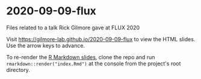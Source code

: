 # 2020-09-09-flux
Files related to a talk Rick Gilmore gave at FLUX 2020

Visit <https://gilmore-lab.github.io/2020-09-09-flux> to view the HTML slides.
Use the arrow keys to advance.

To re-render the [R Markdown slides](index.Rmd), clone the repo and run `rmarkdown::render("index.Rmd")` at the console from the project's root directory.
